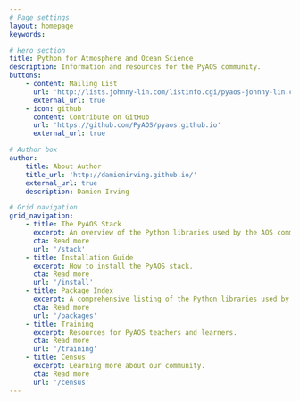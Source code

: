 ```yaml
---
# Page settings
layout: homepage
keywords:

# Hero section
title: Python for Atmosphere and Ocean Science
description: Information and resources for the PyAOS community.
buttons:
    - content: Mailing List
      url: 'http://lists.johnny-lin.com/listinfo.cgi/pyaos-johnny-lin.com'
      external_url: true
    - icon: github
      content: Contribute on GitHub
      url: 'https://github.com/PyAOS/pyaos.github.io'
      external_url: true

# Author box
author:
    title: About Author
    title_url: 'http://damienirving.github.io/'
    external_url: true
    description: Damien Irving

# Grid navigation
grid_navigation:
    - title: The PyAOS Stack
      excerpt: An overview of the Python libraries used by the AOS community.
      cta: Read more
      url: '/stack'
    - title: Installation Guide
      excerpt: How to install the PyAOS stack.
      cta: Read more
      url: '/install'
    - title: Package Index
      excerpt: A comprehensive listing of the Python libraries used by the AOS community.
      cta: Read more
      url: '/packages'
    - title: Training
      excerpt: Resources for PyAOS teachers and learners.
      cta: Read more
      url: '/training'
    - title: Census
      excerpt: Learning more about our community.
      cta: Read more
      url: '/census'
---
```

